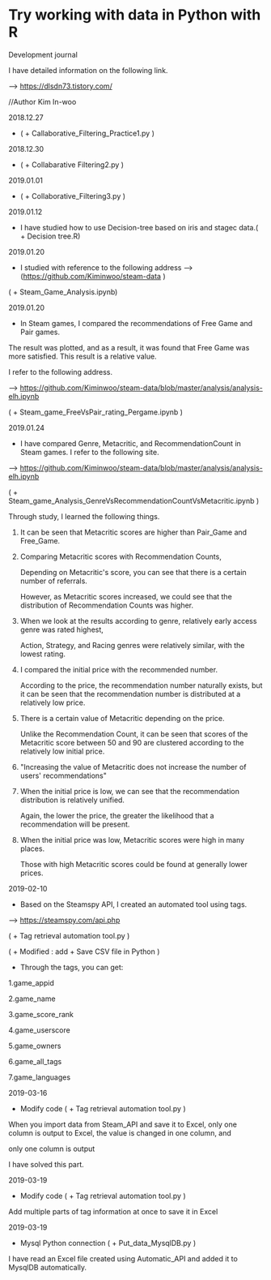 # Try working with data in Python with R

Development journal 

I have detailed information on the following link.

--> https://dlsdn73.tistory.com/ 

//Author Kim In-woo 


2018.12.27 

- ( + Callaborative_Filtering_Practice1.py ) 

2018.12.30 

- ( + Collabarative Filtering2.py ) 

2019.01.01 

- ( + Collaborative_Filtering3.py ) 

2019.01.12 

- I have studied how to use Decision-tree based on iris and stagec data.( + Decision tree.R) 

2019.01.20 

- I studied with reference to the following address --> (https://github.com/Kiminwoo/steam-data ) 

( + Steam_Game_Analysis.ipynb)

2019.01.20 

- In Steam games, I compared the recommendations of Free Game and Pair games. 

The result was plotted, and as a result, it was found that Free Game was more satisfied. This result is a relative value.

I refer to the following address.

--> https://github.com/Kiminwoo/steam-data/blob/master/analysis/analysis-elh.ipynb

( + Steam_game_FreeVsPair_rating_Pergame.ipynb ) 


2019.01.24 

- I have compared Genre, Metacritic, and RecommendationCount in Steam games. I refer to the following site. 

--> https://github.com/Kiminwoo/steam-data/blob/master/analysis/analysis-elh.ipynb 

( + Steam_game_Analysis_GenreVsRecommendationCountVsMetacritic.ipynb ) 

Through study, I learned the following things.

1. It can be seen that Metacritic scores are higher than Pair_Game and Free_Game.

2. Comparing Metacritic scores with Recommendation Counts,

   Depending on Metacritic's score, you can see that there is a certain number of referrals.

   However, as Metacritic scores increased, we could see that the distribution of Recommendation Counts was higher.

3. When we look at the results according to genre, relatively early access genre was rated highest,

   Action, Strategy, and Racing genres were relatively similar, with the lowest rating.

4. I compared the initial price with the recommended number.

   According to the price, the recommendation number naturally exists, but it can be seen that the recommendation number is distributed    at a relatively low price.

5. There is a certain value of Metacritic depending on the price.

   Unlike the Recommendation Count, it can be seen that scores of the Metacritic score between 50 and 90 are clustered according to the    relatively low initial price.


6. "Increasing the value of Metacritic does not increase the number of users' recommendations"


7. When the initial price is low, we can see that the recommendation distribution is relatively unified.

   Again, the lower the price, the greater the likelihood that a recommendation will be present.

8. When the initial price was low, Metacritic scores were high in many places.

   Those with high Metacritic scores could be found at generally lower prices.


2019-02-10

- Based on the Steamspy API, I created an automated tool using tags.

--> https://steamspy.com/api.php

( + Tag retrieval automation tool.py ) 

( + Modified : add + Save CSV file in Python ) 

- Through the tags, you can get:

1.game_appid

2.game_name

3.game_score_rank

4.game_userscore

5.game_owners

6.game_all_tags

7.game_languages


2019-03-16

- Modify code ( + Tag retrieval automation tool.py ) 

When you import data from Steam_API and save it to Excel, only one column is output to Excel, the value is changed in one column, and 

only one column is output

I have solved this part.

2019-03-19

- Modify code ( + Tag retrieval automation tool.py ) 

Add multiple parts of tag information at once to save it in Excel

2019-03-19

- Mysql Python connection ( + Put_data_MysqlDB.py ) 

I have read an Excel file created using Automatic_API and added it to MysqlDB automatically.
